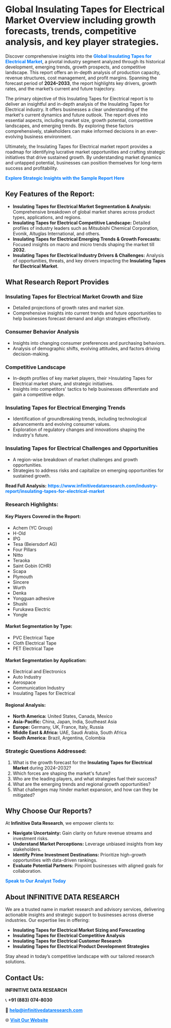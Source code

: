 <h1>Global Insulating Tapes for Electrical Market Overview including growth forecasts, trends, competitive analysis, and key player strategies.</h1>
<p>
Discover comprehensive insights into the 
<a href="https://www.infinitivedataresearch.com/industry-report/insulating-tapes-for-electrical-market" rel="dofollow" style="color: #007BFF; text-decoration: none;"><strong>Global Insulating Tapes for Electrical Market</strong></a>, a pivotal industry segment analyzed through its historical development, emerging trends, growth prospects, and competitive landscape. This report offers an in-depth analysis of production capacity, revenue structures, cost management, and profit margins. Spanning the forecast period of <strong>2024–2033</strong>, the report highlights key drivers, growth rates, and the market’s current and future trajectory.
</p>
<p>
The primary objective of this Insulating Tapes for Electrical report is to deliver an insightful and in-depth analysis of the Insulating Tapes for Electrical industry. It offers businesses a clear understanding of the market's current dynamics and future outlook. The report dives into essential aspects, including market size, growth potential, competitive landscapes, and emerging trends. By exploring these factors comprehensively, stakeholders can make informed decisions in an ever-evolving business environment.
</p>
<p>
Ultimately, the Insulating Tapes for Electrical market report provides a roadmap for identifying lucrative market opportunities and crafting strategic initiatives that drive sustained growth. By understanding market dynamics and untapped potential, businesses can position themselves for long-term success and profitability.
</p>
<p>
<a href="https://www.infinitivedataresearch.com/request-sample/reportId=110243" style="color: #007BFF; text-decoration: none;"><strong>Explore Strategic Insights with the Sample Report Here</strong></a>
</p>

<h2>Key Features of the Report:</h2>
<ul>
<li><strong>Insulating Tapes for Electrical Market Segmentation & Analysis:</strong> Comprehensive breakdown of global market shares across product types, applications, and regions.</li>
<li><strong>Insulating Tapes for Electrical Competitive Landscape:</strong> Detailed profiles of industry leaders such as Mitsubishi Chemical Corporation, Evonik, Altuglas International, and others.</li>
<li><strong>Insulating Tapes for Electrical Emerging Trends & Growth Forecasts:</strong> Focused insights on macro and micro trends shaping the market till <strong>2032</strong>.</li>
<li><strong>Insulating Tapes for Electrical Industry Drivers & Challenges:</strong> Analysis of opportunities, threats, and key drivers impacting the <strong>Insulating Tapes for Electrical Market</strong>.</li>
</ul>

<h2>What Research Report Provides</h2>
<h3>Insulating Tapes for Electrical Market Growth and Size</h3>
<ul>
<li>Detailed projections of growth rates and market size.</li>
<li>Comprehensive insights into current trends and future opportunities to help businesses forecast demand and align strategies effectively.</li>
</ul>

<h3>Consumer Behavior Analysis</h3>
<ul>
<li>Insights into changing consumer preferences and purchasing behaviors.</li>
<li>Analysis of demographic shifts, evolving attitudes, and factors driving decision-making.</li>
</ul>

<h3>Competitive Landscape</h3>
<ul>
<li>In-depth profiles of key market players, their >Insulating Tapes for Electrical market share, and strategic initiatives.</li>
<li>Insights into competitors' tactics to help businesses differentiate and gain a competitive edge.</li>
</ul>

<h3>Insulating Tapes for Electrical Emerging Trends</h3>
<ul>
<li>Identification of groundbreaking trends, including technological advancements and evolving consumer values.</li>
<li>Exploration of regulatory changes and innovations shaping the industry's future.</li>
</ul>

<h3>Insulating Tapes for Electrical Challenges and Opportunities</h3>
<ul>
<li>A region-wise breakdown of market challenges and growth opportunities.</li>
<li>Strategies to address risks and capitalize on emerging opportunities for sustained growth.</li>
</ul>
<p><strong>Read Full Analysis:</strong> <a href="https://www.infinitivedataresearch.com/industry-report/insulating-tapes-for-electrical-market" rel="dofollow" style="color: #007BFF; text-decoration: none;"><strong>https://www.infinitivedataresearch.com/industry-report/insulating-tapes-for-electrical-market</strong></a></p>
<h3>Research Highlights:</h3>
<h4>Key Players Covered in the Report:</h4>
<ul><li>Achem (YC Group)</li><li>H-Old</li><li>IPG</li><li>Tesa (Beiersdorf AG)</li><li>Four Pillars</li><li>Nitto</li><li>Teraoka</li><li>Saint Gobin (CHR)</li><li>Scapa</li><li>Plymouth</li><li>Sincere</li><li>Wurth</li><li>Denka</li><li>Yongguan adhesive</li><li>Shushi</li><li>Furukawa Electric</li><li>Yongle</li></ul>
<h4>Market Segmentation by Type:</h4>
<ul><li>PVC Electrical Tape</li><li>Cloth Electrical Tape</li><li>PET Electrical Tape</li></ul>
<h4>Market Segmentation by Application:</h4>
<ul><li>Electrical and Electronics</li><li>Auto Industry</li><li>Aerospace</li><li>Communication Industry</li><li>Insulating Tapes for Electrical</li></ul>

<h4>Regional Analysis:</h4>
<ul>
<li><strong>North America:</strong> United States, Canada, Mexico</li>
<li><strong>Asia-Pacific:</strong> China, Japan, India, Southeast Asia</li>
<li><strong>Europe:</strong> Germany, UK, France, Italy, Russia</li>
<li><strong>Middle East & Africa:</strong> UAE, Saudi Arabia, South Africa</li>
<li><strong>South America:</strong> Brazil, Argentina, Colombia</li>
</ul>

<h3>Strategic Questions Addressed:</h3>
<ol>
<li>What is the growth forecast for the <strong>Insulating Tapes for Electrical Market</strong> during 2024–2032?</li>
<li>Which forces are shaping the market's future?</li>
<li>Who are the leading players, and what strategies fuel their success?</li>
<li>What are the emerging trends and regional growth opportunities?</li>
<li>What challenges may hinder market expansion, and how can they be mitigated?</li>
</ol>

<h2>Why Choose Our Reports?</h2>
<p>At <strong>Infinitive Data Research</strong>, we empower clients to:</p>
<ul>
<li><strong>Navigate Uncertainty:</strong> Gain clarity on future revenue streams and investment risks.</li>
<li><strong>Understand Market Perceptions:</strong> Leverage unbiased insights from key stakeholders.</li>
<li><strong>Identify Prime Investment Destinations:</strong> Prioritize high-growth opportunities with data-driven rankings.</li>
<li><strong>Evaluate Potential Partners:</strong> Pinpoint businesses with aligned goals for collaboration.</li>
</ul>
<p><a href="https://www.infinitivedataresearch.com/industry-report/insulating-tapes-for-electrical-market" rel="dofollow" style="color: #007BFF; text-decoration: none;"><strong>Speak to Our Analyst Today</strong></a></p>

<h2>About INFINITIVE DATA RESEARCH</h2>
<p>We are a trusted name in market research and advisory services, delivering actionable insights and strategic support to businesses across diverse industries. Our expertise lies in offering:</p>
<ul>
<li><strong>Insulating Tapes for Electrical Market Sizing and Forecasting</strong></li>
<li><strong>Insulating Tapes for Electrical Competitive Analysis</strong></li>
<li><strong>Insulating Tapes for Electrical Customer Research</strong></li>
<li><strong>Insulating Tapes for Electrical Product Development Strategies</strong></li>
</ul>
<p>Stay ahead in today’s competitive landscape with our tailored research solutions.</p>

<h2>Contact Us:</h2>
<p><strong>INFINITIVE DATA RESEARCH</strong></p>
<p>📞 <strong>+91 (883) 074-8030</strong></p>
<p>📧 <strong><a href="mailto:help@infinitivedataresearch.com" style="color: #007BFF;">help@infinitivedataresearch.com</a></strong></p>
<p>🌐 <strong><a href="https://www.infinitivedataresearch.com" rel="dofollow" style="color: #007BFF;">Visit Our Website</a></strong></p>